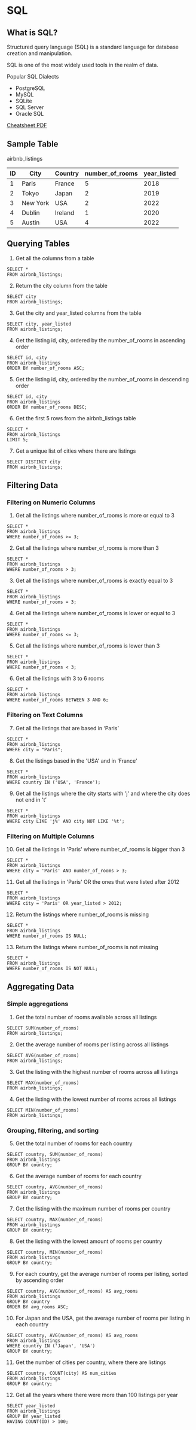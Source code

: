 # SQL

## What is SQL?

Structured query language (SQL) is a standard language for database creation and manipulation.

SQL is one of the most widely used tools in the realm of data.

Popular SQL Dialects
- PostgreSQL
- MySQL
- SQLite
- SQL Server
- Oracle SQL

[Cheatsheet PDF](https://images.datacamp.com/image/upload/v1675360372/Marketing/Blog/SQL_Basics_For_Data_Science.pdf)

## Sample Table

airbnb_listings

| ID   | City        | Country     | number_of_rooms | year_listed |
| ---- | ----------- | ----------- | --------------- | ----------- |
| 1    | Paris       | France      | 5               | 2018      |
| 2    | Tokyo       | Japan       | 2               | 2019      |
| 3    | New York    | USA         | 2               | 2022      |
| 4    | Dublin      | Ireland     | 1               | 2020      |
| 5    | Austin      | USA         | 4               | 2022      |

## Querying Tables

1. Get all the columns from a table
~~~
SELECT *
FROM airbnb_listings;
~~~

2. Return the city column from the table
~~~
SELECT city
FROM airbnb_listings;
~~~

3. Get the city and year_listed columns from the table
~~~
SELECT city, year_listed
FROM airbnb_listings;
~~~

4. Get the listing id, city, ordered by the number_of_rooms in ascending order
~~~
SELECT id, city
FROM airbnb_listings
ORDER BY number_of_rooms ASC;
~~~

5. Get the listing id, city, ordered by the number_of_rooms in descending order
~~~
SELECT id, city
FROM airbnb_listings
ORDER BY number_of_rooms DESC;
~~~

6. Get the first 5 rows from the airbnb_listings table
~~~
SELECT *
FROM airbnb_listings
LIMIT 5;
~~~

7. Get a unique list of cities where there are listings
~~~
SELECT DISTINCT city
FROM airbnb_listings;
~~~

## Filtering Data

### Filtering on Numeric Columns

1. Get all the listings where number_of_rooms is more or equal to 3
~~~
SELECT *
FROM airbnb_listings
WHERE number_of_rooms >= 3;
~~~

2. Get all the listings where number_of_rooms is more than 3
~~~
SELECT *
FROM airbnb_listings
WHERE number_of_rooms > 3;
~~~

3. Get all the listings where number_of_rooms is exactly equal to 3
~~~
SELECT *
FROM airbnb_listings
WHERE number_of_rooms = 3;
~~~

4. Get all the listings where number_of_rooms is lower or equal to 3
~~~
SELECT *
FROM airbnb_listings
WHERE number_of_rooms <= 3;
~~~

5. Get all the listings where number_of_rooms is lower than 3
~~~
SELECT *
FROM airbnb_listings
WHERE number_of_rooms < 3;
~~~

6. Get all the listings with 3 to 6 rooms
~~~
SELECT *
FROM airbnb_listings
WHERE number_of_rooms BETWEEN 3 AND 6;
~~~

### Filtering on Text Columns
7. Get all the listings that are based in ‘Paris’
~~~
SELECT *
FROM airbnb_listings
WHERE city = "Paris";
~~~

8. Get the listings based in the 'USA' and in ‘France’
~~~
SELECT *
FROM airbnb_listings
WHERE country IN ('USA', 'France');
~~~

9. Get all the listings where the city starts with 'j' and where the city does not end in 't’
~~~
SELECT *
FROM airbnb_listings
WHERE city LIKE 'j%' AND city NOT LIKE '%t';
~~~

### Filtering on Multiple Columns
10. Get all the listings in 'Paris' where number_of_rooms is bigger than 3
~~~
SELECT *
FROM airbnb_listings
WHERE city = 'Paris' AND number_of_rooms > 3;
~~~

11. Get all the listings in 'Paris' OR the ones that were listed after 2012
~~~
SELECT *
FROM airbnb_listings
WHERE city = 'Paris' OR year_listed > 2012;
~~~

12. Return the listings where number_of_rooms is missing
~~~
SELECT * 
FROM airbnb_listings
WHERE number_of_rooms IS NULL;
~~~

13. Return the listings where number_of_rooms is not missing
~~~
SELECT * 
FROM airbnb_listings
WHERE number_of_rooms IS NOT NULL;
~~~


## Aggregating Data

### Simple aggregations
1. Get the total number of rooms available across all listings
~~~
SELECT SUM(number_of_rooms)
FROM airbnb_listings;
~~~

2. Get the average number of rooms per listing across all listings
~~~
SELECT AVG(number_of_rooms)
FROM airbnb_listings;
~~~

3. Get the listing with the highest number of rooms across all listings
~~~
SELECT MAX(number_of_rooms)
FROM airbnb_listings;
~~~

4. Get the listing with the lowest number of rooms across all listings
~~~
SELECT MIN(number_of_rooms)
FROM airbnb_listings;
~~~

### Grouping, filtering, and sorting
5. Get the total number of rooms for each country
~~~
SELECT country, SUM(number_of_rooms)
FROM airbnb_listings
GROUP BY country;
~~~

6. Get the average number of rooms for each country
~~~
SELECT country, AVG(number_of_rooms)
FROM airbnb_listings
GROUP BY country;
~~~

7. Get the listing with the maximum number of rooms per country
~~~
SELECT country, MAX(number_of_rooms)
FROM airbnb_listings
GROUP BY country;
~~~

8. Get the listing with the lowest amount of rooms per country
~~~
SELECT country, MIN(number_of_rooms)
FROM airbnb_listings
GROUP BY country;
~~~

9. For each country, get the average number of rooms per listing, sorted by ascending order
~~~
SELECT country, AVG(number_of_rooms) AS avg_rooms
FROM airbnb_listings
GROUP BY country
ORDER BY avg_rooms ASC;
~~~

10. For Japan and the USA, get the average number of rooms per listing in each country
~~~
SELECT country, AVG(number_of_rooms) AS avg_rooms
FROM airbnb_listings
WHERE country IN ('Japan', 'USA')
GROUP BY country;
~~~

11. Get the number of cities per country, where there are listings
~~~
SELECT country, COUNT(city) AS num_cities
FROM airbnb_listings
GROUP BY country;
~~~

12. Get all the years where there were more than 100 listings per year
~~~
SELECT year_listed
FROM airbnb_listings
GROUP BY year_listed
HAVING COUNT(ID) > 100;
~~~